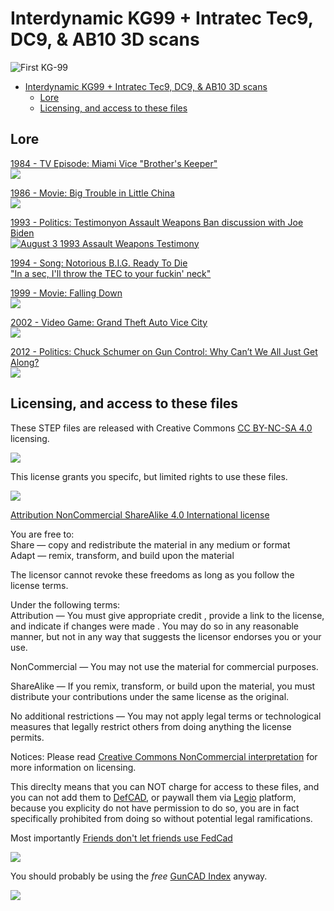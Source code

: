 
# Interdynamic KG99 + Intratec Tec9, DC9, & AB10 3D scans
<p align="left">
  <img src="https://raw.githubusercontent.com/MAVProxyUser/Interdynamic-Intratec-3D-scans/refs/heads/main/Lore/First%20KG-99.jpg" alt="First KG-99"><br>
</p>

* [Interdynamic KG99 + Intratec Tec9, DC9, & AB10 3D scans](#interdynamic-kg99--intratec-tec9-dc9--ab10-3d-scans)
   * [Lore](#lore)
   * [Licensing, and access to these files](#licensing-and-access-to-these-files)

## Lore

[1984 - TV Episode: Miami Vice "Brother's Keeper"](https://www.imdb.com/title/tt0086759/)<br>
<img src="https://raw.githubusercontent.com/MAVProxyUser/Interdynamic-Intratec-3D-scans/refs/heads/main/Lore/Calderone%20Cartel%20Miami%20Vice.jpg"><br>

[1986 - Movie: Big Trouble in Little China](https://www.imdb.com/title/tt0090728/)<br>
<img src="https://raw.githubusercontent.com/MAVProxyUser/Interdynamic-Intratec-3D-scans/refs/heads/main/Lore/Jack%20Burton.jpg"><br> 

[1993 - Politics: Testimonyon Assault Weapons Ban discussion with Joe Biden](https://www.c-span.org/clip/senate-committee/user-clip-biden-tec-9-tec-22-august-3-1993-assault-weapons-testimony/5029739)<br>
[![August 3 1993 Assault Weapons Testimony](https://img.youtube.com/vi/-eoEOxDan6E/0.jpg)](https://www.youtube.com/watch?v=-eoEOxDan6E)<br>

[1994 - Song: Notorious B.I.G. Ready To Die](https://dn721909.ca.archive.org/0/items/ready-to-die_202404/06%20Ready%20to%20Die.mp3)<br>
["In a sec, I'll throw the TEC to your fuckin' neck"](https://genius.com/161434/The-notorious-big-ready-to-die/Everybody-hit-the-deck-biggie-bout-to-get-some-wreck)<br>

[1999 - Movie: Falling Down](https://www.imdb.com/title/tt0106856/)<br>
<img src="https://raw.githubusercontent.com/MAVProxyUser/Interdynamic-Intratec-3D-scans/refs/heads/main/Lore/FallingDown.jpg"><br>

[2002 - Video Game: Grand Theft Auto Vice City](https://www.rockstargames.com/games/vicecity)<br>
<img src="https://raw.githubusercontent.com/MAVProxyUser/Interdynamic-Intratec-3D-scans/refs/heads/main/Lore/GTA-Tec9.jpeg"><br>

[2012 - Politics: Chuck Schumer on Gun Control: Why Can’t We All Just Get Along?](https://www.thetruthaboutguns.com/chuck-schumer-on-gun-control-why-cant-we-all-just-get-along/)<br>
<img src="https://raw.githubusercontent.com/MAVProxyUser/Interdynamic-Intratec-3D-scans/refs/heads/main/Lore/Schumer.jpg"><br>

## Licensing, and access to these files
These STEP files are released with Creative Commons [CC BY-NC-SA 4.0](https://creativecommons.org/licenses/by-nc-sa/4.0/) licensing. 
<p align="left">
  <img src="https://raw.githubusercontent.com/MAVProxyUser/NowAllOfChinaKnowsYouAreHere/master/ccbysancsa.png">
</p>

This license grants you specifc, but limited rights to use these files. 
<p align="left">
  <img src="https://raw.githubusercontent.com/MAVProxyUser/NowAllOfChinaKnowsYouAreHere/master/cc_license_spectrum.png">
</p>

[Attribution NonCommercial ShareAlike 4.0 International license](https://creativecommons.org/licenses/by-nc-sa/4.0/legalcode.en)

You are free to:<br>
Share — copy and redistribute the material in any medium or format<br>
Adapt — remix, transform, and build upon the material<br>

The licensor cannot revoke these freedoms as long as you follow the license terms.<br>

Under the following terms:<br>
Attribution — You must give appropriate credit , provide a link to the license, and indicate if changes were made . You may do so in any reasonable manner, but not in any way that suggests the licensor endorses you or your use.<br>

NonCommercial — You may not use the material for commercial purposes.<br>

ShareAlike — If you remix, transform, or build upon the material, you must distribute your contributions under the same license as the original.<br>

No additional restrictions — You may not apply legal terms or technological measures that legally restrict others from doing anything the license permits.<br>

Notices: Please read [Creative Commons NonCommercial interpretation](https://wiki.creativecommons.org/wiki/NonCommercial_interpretation) for more information on licensing.<br>

This direclty means that you can NOT charge for access to these files, and you can not add them to [DefCAD](https://defcad.com), or paywall them via [Legio](https://ddlegio.com) platform, because you explicity do not have permission to do so, you are in fact specifically prohibited from doing so without potential legal ramifications. 

Most importantly [Friends don't let friends use FedCad](https://www.reddit.com/r/fosscad/comments/13zzyi5/just_a_friendly_psa_for_those_who_dont_know_about/)
<p align="left">
  <img src="https://raw.githubusercontent.com/MAVProxyUser/NowAllOfChinaKnowsYouAreHere/master/fedcad.jpg">
</p>

You should probably be using the *free* [GunCAD Index](https://guncadindex.com) anyway.  
<p align="left">
  <img src="https://raw.githubusercontent.com/MAVProxyUser/NowAllOfChinaKnowsYouAreHere/master/GunCad.jpg">
</p>
